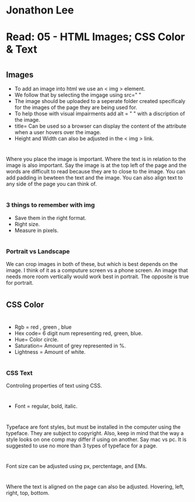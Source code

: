 
# Jonathon Lee

# Read: 05 - HTML Images; CSS Color & Text

#
## Images
- To add an image into html we use an < img > element.
- We follow that by selecting the imgage using src=" "
- The image should be uploaded to a seperate folder created specificaly for the images of the page they are being used for.
- To help those with visual impairments add alt = " " with a discription of the image. 
- title= Can be used so a browser can display the content of the attribute when a user hovers over the image. 
- Height and Width can also be adjusted in the < img > link.
# 
Where you place the image is important. Where the text is in relation to the image is also important. Say the image is at the top left of the page and the words are difficult to read because they are to close to the image. You can add padding in bewteen the text and the image. 
You can also align text to any side of the page you can think of.
#
### 3 things to remember with img
- Save them in the right format.
- Right size. 
- Measure in pixels.
#
### Portrait vs Landscape
We can crop images in both of these, but which is best depends on the image. I think of it as a computure screen vs a phone screen. An image that needs more room vertically would work best in portrait. The opposite is true for portrait.
#
## CSS Color
#
- Rgb = red , green , blue
- Hex code= 6 digit num representing red, green, blue.
- Hue= Color circle.
- Saturation= Amount of grey represented in %.
- Lightness = Amount of white.
#

### CSS Text
Controling properties of text using CSS.
#
- Font = regular, bold, italic.
#
Typeface are font styles, but must be installed in the computer using the typeface. They are subject to copyright. Also, keep in mind that the way a style looks on one comp may differ if using on another. Say mac vs pc. It is suggested to use no more than 3 types of typeface for a page.
# 
Font size can be adjusted using px, perctentage, and EMs. 
#
Where the text is aligned on the page can also be adjusted. Hovering, left, right, top, bottom.
